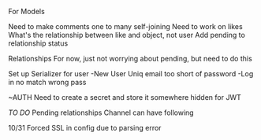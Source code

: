 For Models

Need to make comments one to many self-joining
Need to work on likes
  What's the relationship between like and object, not user
Add pending to relationship status


Relationships
  For now, just not worrying about pending, but need to do this

Set up Serializer for user
  -New User
    Uniq email
    too short of password
  -Log in
    no match
    wrong pass

~AUTH
  Need to create a secret and store it somewhere hidden for JWT



*TO DO*
  Pending relationships
  Channel can have following



10/31
Forced SSL in config due to parsing error
